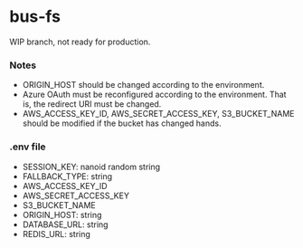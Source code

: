 # bus-fs

WIP branch, not ready for production.

### Notes

-   ORIGIN_HOST should be changed according to the environment.
-   Azure OAuth must be reconfigured according to the environment. That is, the redirect URI must be changed.
-   AWS_ACCESS_KEY_ID, AWS_SECRET_ACCESS_KEY, S3_BUCKET_NAME should be modified if the bucket has changed hands.

### .env file

-   SESSION_KEY: nanoid random string
-   FALLBACK_TYPE: string
-   AWS_ACCESS_KEY_ID
-   AWS_SECRET_ACCESS_KEY
-   S3_BUCKET_NAME
-   ORIGIN_HOST: string
-   DATABASE_URL: string
-   REDIS_URL: string
